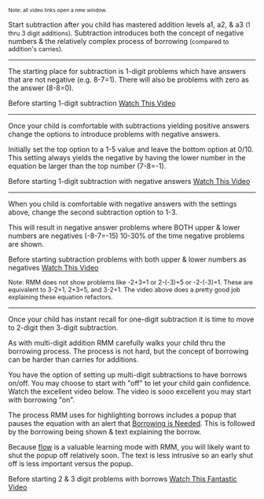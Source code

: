 <p><span style="font-size:75%;">Note: all video links open a new window.</span></p>

<p>Start subtraction after you child has mastered addition levels a1, a2, &amp; a3 <span style="font-size:90%;">(1 thru 3 digit additions)</span>. Subtraction introduces both the concept of negative numbers &amp; the relatively complex process of borrowing <span style="font-size:90%;">(compared to addition&#039;s carries).</span></p>

<hr>

<p>The starting place for subtraction is 1-digit problems which have answers that are not negative (e.g. 8-7=1). There will also be problems with zero as the answer (8-8=0).</p>

<p>Before starting 1-digit subtraction <a target="_blank" href="https://www.youtube.com/watch?v=ug0gs8kLE48">Watch This Video</a></p>

<hr>

Once your child is comfortable with subtractions yielding positive answers change the options to introduce problems with negative answers.</p>

<p>Initially set the top option to a 1-5 value and leave the bottom option at 0/10. This setting always yields the negative by having the lower number in the equation be larger than the top number (7-8=-1).</p>

<p>Before starting 1-digit subtraction with negative answers <a target="_blank" href="https://www.youtube.com/watch?v=AcpIO62x2oo">Watch This Video</a></p>

<hr>

<p>When you child is comfortable with negative answers with the settings above, change the second subtraction option to 1-3.</p>

<p>This will result in negative answer problems where BOTH upper &amp; lower numbers are negatives (-8-7=-15) 10-30% of the time negative problems are shown.</p>

<p>Before starting subtraction problems with both upper & lower numbers as negatives <a target="_blank" href="https://www.youtube.com/watch?v=NQSN00zL5gg">Watch This Video</a></p>

<p><span style="font-size:90%;">Note: RMM does not show problems like -2+3=1 or 2-(-3)=5 or -2-(-3)=1. These are equivalent to 3-2=1, 2+3=5, and 3-2=1. The video above does a pretty good job explaining these equation refactors.</span></p>

<hr>

<p>Once your child has instant recall for one-digit subtraction it is time to move to 2-digit then 3-digit subtraction.</p>

<p>As with multi-digit addition RMM carefully walks your child thru the borrowing process. The process is not hard, but the concept of borrowing can be harder than carries for additions.</p>

<p>You have the option of setting up multi-digit subtractions to have borrows on/off. You may choose to start with "off" to let your child gain confidence. Watch the excellent video below. The video is sooo excellent you may start with borrowing "on".</p>

<p>The process RMM uses for highlighting borrows includes a popup that pauses the equation with an alert that <u>Borrowing is Needed</u>. This is followed by the borrowing being shown &amp; text explaining the borrow.</p>

<p>Because <u>flow</u> is a valuable learning mode with RMM, you will likely want to shut the popup off relatively soon. The text is less intrusive so an early shut off is less important versus the popup.</p>

<p>Before starting 2 &amp; 3 digit problems with borrows <a target="_blank" href="https://www.youtube.com/watch?v=Y6M89-6106I">Watch This Fantastic Video</a></p>
